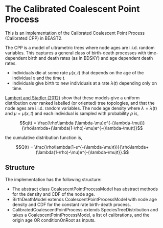 # The Calibrated Coalescent Point Process
This is an implementation of the Calibrated Coalescent Point Process (Calibrated CPP) in BEAST2.

The CPP is a model of ultrametric trees where node ages are i.i.d. random variables. This captures a general class of birth-death processes with time-dependent birth and death rates (as in BDSKY) and age dependent death rates.
- Individuals die at some rate $\mu(x,t)$ that depends on the age of the individual $x$ and the time $t$.
- Individuals give birth to new individuals at a rate $\lambda(t)$ depending only on time.

[Lambert and Stadler (2012)](https://doi.org/10.1016/j.tpb.2013.10.002) show that these models give a uniform distribution over ranked labelled (or oriented) tree topologies, and that the node ages are i.i.d. random variables. The node age density where $\lambda=\lambda(t)$ and $\mu=\mu(x,t)$ and each individual is sampled with probability $\rho$ is,

$$q(t) = \frac{\rho\lambda (\lambda-\mu)e^{-(\lambda-\mu)}}{\rho\lambda+(\lambda(1-\rho)-\mu)e^{-(\lambda-\mu)t}}$$

the cumulative distribution function is,

$$Q(t) = \frac{\rho\lambda(1-e^{-(\lambda-\mu)t})}{\rho\lambda+(\lambda(1-\rho)-\mu)e^{-(\lambda-\mu)t}}.$$

## Structure

The implementation has the following structure:
- The abstract class CoalescentPointProcessModel has abstract methods for the density and CDF of the node age.
- BirthDeathModel extends CoalescentPointProcessModel with node age density and CDF for the constant rate birth-death process.
- CalibratedCoalescentPointProcess extends SpeciesTreeDistribution and takes a CoalescentPointProcessModel, a list of calibrations, and the origin age OR conditionOnRoot as inputs.






